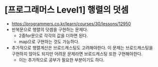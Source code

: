 # [프로그래머스 Level1] 행렬의 덧셈
- https://programmers.co.kr/learn/courses/30/lessons/12950
- 반복문으로 행렬의 덧셈을 구현하는 문제다.
  - 2중for문으로 각각의 값을 더하면 된다.
  - map으로 구현하는 것도 가능하다.
- 추가적으로 행렬계산은 브로드캐스팅도 고려해야한다. 이 문제는 브로드캐스팅을 구현하지 않아도 되지만 어려운 문제라면 브로드캐스팅 또한 구현해야한다.
  - 이는 추가적으로 공부가 필요한 부분이기도 하다.